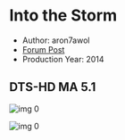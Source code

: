 # Into the Storm

* Author: aron7awol
* [Forum Post](https://www.avsforum.com/threads/bass-eq-for-filtered-movies.2995212/post-57158118)
* Production Year: 2014

## DTS-HD MA 5.1

![img 0](https://i.imgur.com/u6MTE9r.jpg)

![img 0](https://i.imgur.com/T8WPMFU.jpg)

